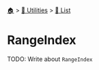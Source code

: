 <!--startTocHeader-->
[🏠](../../README.md) > [🔧 Utilities](../README.md) > [🧺 List](README.md)
# RangeIndex
<!--endTocHeader-->

TODO: Write about `RangeIndex`

<!--startTocSubTopic-->
<!--endTocSubTopic-->